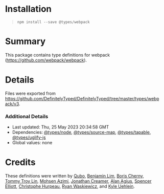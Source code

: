# Installation
> `npm install --save @types/webpack`

# Summary
This package contains type definitions for webpack (https://github.com/webpack/webpack).

# Details
Files were exported from https://github.com/DefinitelyTyped/DefinitelyTyped/tree/master/types/webpack/v3.

### Additional Details
 * Last updated: Thu, 25 May 2023 20:34:58 GMT
 * Dependencies: [@types/node](https://npmjs.com/package/@types/node), [@types/source-map](https://npmjs.com/package/@types/source-map), [@types/tapable](https://npmjs.com/package/@types/tapable), [@types/uglify-js](https://npmjs.com/package/@types/uglify-js)
 * Global values: none

# Credits
These definitions were written by [Qubo](https://github.com/tkqubo), [Benjamin Lim](https://github.com/bumbleblym), [Boris Cherny](https://github.com/bcherny), [Tommy Troy Lin](https://github.com/tommytroylin), [Mohsen Azimi](https://github.com/mohsen1), [Jonathan Creamer](https://github.com/jcreamer898), [Alan Agius](https://github.com/alan-agius4), [Spencer Elliott](https://github.com/elliottsj), [Christophe Hurpeau](https://github.com/christophehurpeau), [Ryan Waskiewicz](https://github.com/rwaskiewicz), and [Kyle Uehlein](https://github.com/kuehlein).
